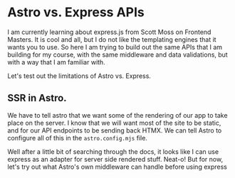 # Astro vs. Express APIs

I am currently learning about express.js from Scott Moss on Frontend Masters. It is cool and all, but I do not like the templating engines that it wants you to use. So here I am trying to build out the same APIs that I am building for my course, with the same middleware and data validations, but with a way that I am familiar with.

Let's test out the limitations of Astro vs. Express.

## SSR in Astro.

We have to tell astro that we want some of the rendering of our app to take place on the server. I know that we will want most of the site to be static, and for our API endpoints to be sending back HTMX. We can tell Astro to configure all of this in the `astro.config.mjs` file.

Well after a little bit of searching through the docs, it looks like I can use express as an adapter for server side rendered stuff. Neat-o! But for now, let's try out what Astro's own middleware can handle before using express